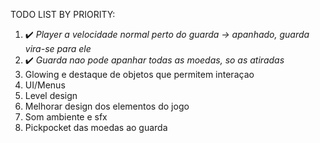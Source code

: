 TODO LIST BY PRIORITY:

1. :heavy_check_mark: *Player a velocidade normal perto do guarda -> apanhado, guarda vira-se para ele*
2. :heavy_check_mark: *Guarda nao pode apanhar todas as moedas, so as atiradas* 
3. Glowing e destaque de objetos que permitem interaçao
4. UI/Menus
5. Level design
6. Melhorar design dos elementos do jogo
7. Som ambiente e sfx 
8. Pickpocket das moedas ao guarda
